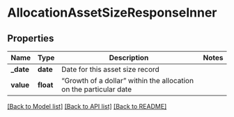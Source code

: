 # AllocationAssetSizeResponseInner

## Properties
Name | Type | Description | Notes
------------ | ------------- | ------------- | -------------
**_date** | **date** | Date for this asset size record | 
**value** | **float** | “Growth of a dollar” within the allocation on the particular date | 

[[Back to Model list]](../README.md#documentation-for-models) [[Back to API list]](../README.md#documentation-for-api-endpoints) [[Back to README]](../README.md)



